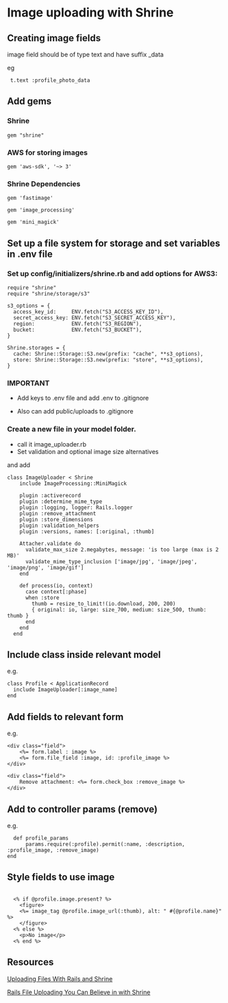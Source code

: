 # Image uploading with Shrine

## Creating image fields

image field should be of type text and have suffix _data

 eg

 ``` t.text :profile_photo_data```

## Add gems
 
  ### Shrine
  ```gem "shrine"```
  ### AWS for storing images
  ```gem 'aws-sdk', '~> 3'```

  ### Shrine Dependencies
  ```gem 'fastimage'```

  ```gem 'image_processing'```

  ```gem 'mini_magick'```         



## Set up a file system for storage and set variables in .env file

### Set up config/initializers/shrine.rb and add options for AWS3: 

```
require "shrine"
require "shrine/storage/s3"

s3_options = {
  access_key_id:     ENV.fetch("S3_ACCESS_KEY_ID"),
  secret_access_key: ENV.fetch("S3_SECRET_ACCESS_KEY"),
  region:            ENV.fetch("S3_REGION"),
  bucket:            ENV.fetch("S3_BUCKET"),
}

Shrine.storages = {
  cache: Shrine::Storage::S3.new(prefix: "cache", **s3_options),
  store: Shrine::Storage::S3.new(prefix: "store", **s3_options),
}
```

### IMPORTANT 
* Add keys to .env file and add .env to .gitignore

* Also can add public/uploads to .gitignore

### Create a new file in your model folder. 
* call it image_uploader.rb
* Set validation and optional image size alternatives

and add 
```
class ImageUploader < Shrine
    include ImageProcessing::MiniMagick
  
    plugin :activerecord
    plugin :determine_mime_type
    plugin :logging, logger: Rails.logger
    plugin :remove_attachment
    plugin :store_dimensions
    plugin :validation_helpers
    plugin :versions, names: [:original, :thumb]
  
    Attacher.validate do
      validate_max_size 2.megabytes, message: 'is too large (max is 2 MB)'
      validate_mime_type_inclusion ['image/jpg', 'image/jpeg', 'image/png', 'image/gif']
    end
  
    def process(io, context)
      case context[:phase]
      when :store
        thumb = resize_to_limit!(io.download, 200, 200)
        { original: io, large: size_700, medium: size_500, thumb: thumb }
      end
    end
  end
  ```

  ## Include class inside relevant model

  e.g.

  ```
  class Profile < ApplicationRecord
    include ImageUploader[:image_name]
  end
```

  ## Add fields to relevant form

  e.g.

```
<div class="field">
    <%= form.label : image %>
    <%= form.file_field :image, id: :profile_image %>
</div>

<div class="field">
    Remove attachment: <%= form.check_box :remove_image %>
</div>
```

## Add to controller params (remove)

e.g.

```
  def profile_params
      params.require(:profile).permit(:name, :description, :profile_image, :remove_image)
end
```

## Style fields to use image 
```

  <% if @profile.image.present? %>
    <figure>
    <%= image_tag @profile.image_url(:thumb), alt: " #{@profile.name}" %>
    </figure>
  <% else %>
    <p>No image</p>
  <% end %>

  ```


  ## Resources

  [Uploading Files With Rails and Shrine](https://code.tutsplus.com/tutorials/uploading-files-with-rails-and-shrine--cms-27596)

  [Rails File Uploading You Can Believe in with Shrine](https://www.sitepoint.com/rails-file-uploading-you-can-believe-in-with-shrine/)